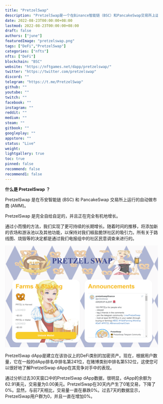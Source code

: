 ```yaml
---
title: "PretzelSwap"
description: "PretzelSwap是一个在Binance智能链（BSC）和PancakeSwap交易所上运行的自动做市（AMM），PretzelSwap完全自力更生。"
date: 2022-08-23T00:00:00+08:00
lastmod: 2022-08-23T00:00:00+08:00
draft: false
authors: ["june"]
featuredImage: "pretzelswap.png"
tags: ["DeFi","PretzelSwap"]
categories: ["nfts"]
nfts: ["DeFi"]
blockchain: "BSC"
website: "https://nftgames.net/dapp/pretzelswap/"
twitter: "https://twitter.com/pretzelswap"
discord: ""
telegram: "https://t.me/PretzelSwap"
github: ""
youtube: ""
twitch: ""
facebook: ""
instagram: ""
reddit: ""
medium: ""
steam: ""
gitbook: ""
googleplay: ""
appstore: ""
status: "Live"
weight: 
lightgallery: true
toc: true
pinned: false
recommend: false
recommend1: false
---
```


**什么是 PretzelSwap ？**

PretzelSwap 是在币安智能链 (BSC) 和 PancakeSwap 交易所上运行的自动做市商 (AMM)。

PretzelSwap 是完全自给自足的，并且正在完全有机地增长。 

通过小而慢的方法，我们实现了更可持续的长期增长。随着时间的推移，将添加新的农场和游泳池以及其他功能，以保持对我们椒盐脆饼社区的吸引力。所有关于路线图、烧毁等的决定都是通过我们电报组中的社区民意调查来进行的。

![币安智能链](83.png)



PretzelSwap dApp是建立在该协议上的DeFi类别的加密资产。现在，根据用户数量，它在一般的dApp排名中排名第241位，在赌博类别中排名第532位，这使您可以很好地了解PretzelSwap dApp在其竞争对手中的表现。

通过分析过去30天窗口中的PretzelSwap dApp数据，很明显，dApp的余额为62.91美元，交易量为0.00美元。PretzelSwap在30天内产生了0笔交易，下降了0%。显然，与前7天相比，交易量一直在暴跌0%。过去7天的数据显示，PretzelSwap用户群为0，并且一直在增加0%。